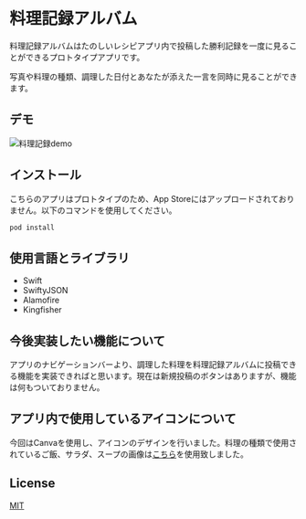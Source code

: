 # 料理記録アルバム

料理記録アルバムはたのしいレシピアプリ内で投稿した勝利記録を一度に見ることができるプロトタイプアプリです。

写真や料理の種類、調理した日付とあなたが添えた一言を同時に見ることができます。


## デモ

![料理記録demo](https://user-images.githubusercontent.com/54800510/94790837-cfab5780-0411-11eb-9383-db33b2ed0566.gif)



## インストール

こちらのアプリはプロトタイプのため、App Storeにはアップロードされておりません。以下のコマンドを使用してください。

```bash
pod install
```

## 使用言語とライブラリ

- Swift
- SwiftyJSON
- Alamofire
- Kingfisher


## 今後実装したい機能について

アプリのナビゲーションバーより、調理した料理を料理記録アルバムに投稿できる機能を実装できればと思います。現在は新規投稿のボタンはありますが、機能は何もついておりません。


## アプリ内で使用しているアイコンについて

今回はCanvaを使用し、アイコンのデザインを行いました。料理の種類で使用されているご飯、サラダ、スープの画像は[こちら](https://www.meiji.co.jp/meiji-shokuiku/events/illust/food/)を使用致しました。


## License
[MIT](https://choosealicense.com/licenses/mit/)
